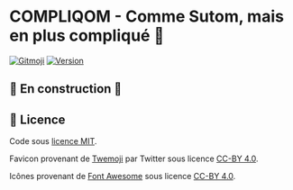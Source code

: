# COMPLIQOM - Comme Sutom, mais en plus compliqué 🤯

[![Gitmoji](https://img.shields.io/badge/gitmoji-%20😜%20😍-FFDD67.svg)](https://gitmoji.dev)
[![Version](https://img.shields.io/github/v/release/bmaparpaing/compliqom)](https://github.com/bmaparpaing/compliqom/releases)

## 🚧 En construction 🚧

## 📄 Licence

Code sous [licence MIT](./LICENSE.md).

Favicon provenant de [Twemoji](https://github.com/twitter/twemoji) par Twitter sous
licence [CC-BY 4.0](https://creativecommons.org/licenses/by/4.0/).

Icônes provenant de [Font Awesome](https://github.com/FortAwesome/Font-Awesome) sous
licence [CC-BY 4.0](https://creativecommons.org/licenses/by/4.0/).